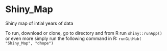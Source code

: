 # Shiny_Map
Shiny map of intial years of data

To run, download or clone, go to directory and from R run `shiny::runApp()` or even more simply run the following command in R:
`runGitHub( "Shiny_Map", "dhope")` 
